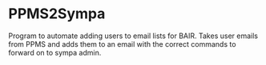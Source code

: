 # PPMS2Sympa
Program to automate adding users to email lists for BAIR. Takes user emails from PPMS and adds them to an email with the correct commands to forward on to sympa admin.
